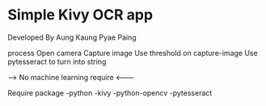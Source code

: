 # Simple Kivy OCR app

Developed By Aung Kaung Pyae Paing

process
Open camera
Capture image
Use threshold on capture-image
Use pytesseract to turn into string

--> No machine learning require <---

Require package
-python
-kivy
-python-opencv
-pytesseract
